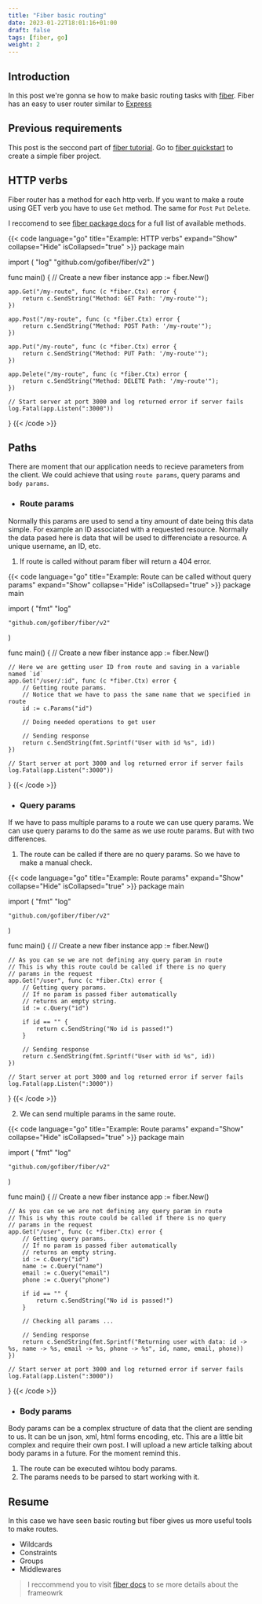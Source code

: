 ```yaml
---
title: "Fiber basic routing"
date: 2023-01-22T18:01:16+01:00
draft: false
tags: [fiber, go]
weight: 2
---
```


## Introduction
In this post we're gonna se how to make basic routing tasks with [fiber](https://gofiber.io).
Fiber has an easy to user router similar to [Express](https://expressjs.com)

## Previous requirements
This post is the seccond part of [fiber tutorial](/tags/fiber). Go to [fiber quickstart](/posts/fiber/1)
to create a simple fiber project.

## HTTP verbs
Fiber router has a method for each http verb. If you want to make
a route using GET verb you have to use `Get` method. The same for `Post` `Put` `Delete`.

I reccomend to see [fiber package docs](https://pkg.go.dev/github.com/gofiber/fiber/v2#Delete)
for a full list of available methods.

{{< code language="go" title="Example: HTTP verbs" expand="Show" collapse="Hide" isCollapsed="true" >}}
package main

import (
	"log"
	"github.com/gofiber/fiber/v2"
)

func main() {
	// Create a new fiber instance
	app := fiber.New()

	app.Get("/my-route", func (c *fiber.Ctx) error {
		return c.SendString("Method: GET Path: '/my-route'");
	})

	app.Post("/my-route", func (c *fiber.Ctx) error {
		return c.SendString("Method: POST Path: '/my-route'");
	})

	app.Put("/my-route", func (c *fiber.Ctx) error {
		return c.SendString("Method: PUT Path: '/my-route'");
	})

	app.Delete("/my-route", func (c *fiber.Ctx) error {
		return c.SendString("Method: DELETE Path: '/my-route'");
	})

	// Start server at port 3000 and log returned error if server fails
	log.Fatal(app.Listen(":3000"))
}
{{< /code >}}

## Paths
There are moment that our application needs to recieve parameters from the client.
We could achieve that using `route params`, query params and `body params`.

- ### Route params
Normally this params are used to send a tiny amount of date being this data simple.
For example an ID associated with a requested resource. Normally the data pased here
is data that will be used to differenciate a resource. A unique username, an ID, etc.

1. If route is called without param fiber will return a 404 error.

{{< code language="go" title="Example: Route can be called without query params" expand="Show" collapse="Hide" isCollapsed="true" >}}
package main

import (
	"fmt"
	"log"

	"github.com/gofiber/fiber/v2"
)

func main() {
	// Create a new fiber instance
	app := fiber.New()

	// Here we are getting user ID from route and saving in a variable named `id`
	app.Get("/user/:id", func (c *fiber.Ctx) error {
		// Getting route params.
		// Notice that we have to pass the same name that we specified in route
		id := c.Params("id")

		// Doing needed operations to get user
		
		// Sending response
		return c.SendString(fmt.Sprintf("User with id %s", id))
	})

	// Start server at port 3000 and log returned error if server fails
	log.Fatal(app.Listen(":3000"))
}
{{< /code >}}

- ### Query params
If we have to pass multiple params to a route we can use query params. We can use query params
to do the same as we use route params. But with two differences.

1. The route can be called if there are no query params. So we have to make a manual check.

{{< code language="go" title="Example: Route params" expand="Show" collapse="Hide" isCollapsed="true" >}}
package main

import (
	"fmt"
	"log"

	"github.com/gofiber/fiber/v2"
)

func main() {
	// Create a new fiber instance
	app := fiber.New()

	// As you can se we are not defining any query param in route
	// This is why this route could be called if there is no query
	// params in the request
	app.Get("/user", func (c *fiber.Ctx) error {
		// Getting query params.
		// If no param is passed fiber automatically
		// returns an empty string.
		id := c.Query("id")

		if id == "" {
			return c.SendString("No id is passed!")
		}
		
		// Sending response
		return c.SendString(fmt.Sprintf("User with id %s", id))
	})

	// Start server at port 3000 and log returned error if server fails
	log.Fatal(app.Listen(":3000"))
}
{{< /code >}}

2. We can send multiple params in the same route.

{{< code language="go" title="Example: Route params" expand="Show" collapse="Hide" isCollapsed="true" >}}
package main

import (
	"fmt"
	"log"

	"github.com/gofiber/fiber/v2"
)

func main() {
	// Create a new fiber instance
	app := fiber.New()

	// As you can se we are not defining any query param in route
	// This is why this route could be called if there is no query
	// params in the request
	app.Get("/user", func (c *fiber.Ctx) error {
		// Getting query params.
		// If no param is passed fiber automatically
		// returns an empty string.
		id := c.Query("id")
		name := c.Query("name")
		email := c.Query("email")
		phone := c.Query("phone")

		if id == "" {
			return c.SendString("No id is passed!")
		}

		// Checking all params ...
		
		// Sending response
		return c.SendString(fmt.Sprintf("Returning user with data: id -> %s, name -> %s, email -> %s, phone -> %s", id, name, email, phone))
	})

	// Start server at port 3000 and log returned error if server fails
	log.Fatal(app.Listen(":3000"))
}
{{< /code >}}

- ### Body params
Body params can be a complex structure of data that the client are sending to us.
It can be un json, xml, html forms encoding, etc. This are a little bit complex and require their own post.
I will upload a new article talking about body params in a future. For the moment remind this.

1. The route can be executed wihtou body params.
2. The params needs to be parsed to start working with it.

## Resume
In this case we have seen basic routing but fiber gives us more useful tools to make routes.

- Wildcards
- Constraints
- Groups
- Middlewares

> I reccommend you to visit [fiber docs](https://gofiber.io) to se more details about the frameowrk
